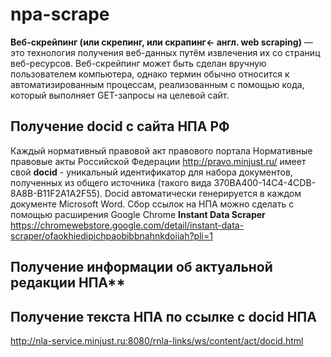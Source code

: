 # npa-scrape

**Веб-скрейпинг (или скрепинг, или скрапинг← англ. web scraping)** — это технология получения веб-данных путём извлечения их со страниц веб-ресурсов. Веб-скрейпинг может быть сделан вручную пользователем компьютера, однако термин обычно относится к автоматизированным процессам, реализованным с помощью кода, который выполняет GET-запросы на целевой сайт.

## Получение docid с сайта НПА РФ
Каждый нормативный правовой акт правового портала Нормативные правовые акты Российской Федерации http://pravo.minjust.ru/ имеет свой **docid** - уникальный идентификатор для набора документов, полученных из общего источника (такого вида 370BA400-14C4-4CDB-8A8B-B11F2A1A2F55). Docid автоматически генерируется в каждом документе Microsoft Word. Сбор ссылок на НПА можно сделать с помощью расширения Google Chrome **Instant Data Scraper**
https://chromewebstore.google.com/detail/instant-data-scraper/ofaokhiedipichpaobibbnahnkdoiiah?pli=1

## Получение информации об актуальной редакции НПА**

## Получение текста НПА по ссылке с docid НПА

http://nla-service.minjust.ru:8080/rnla-links/ws/content/act/docid.html
